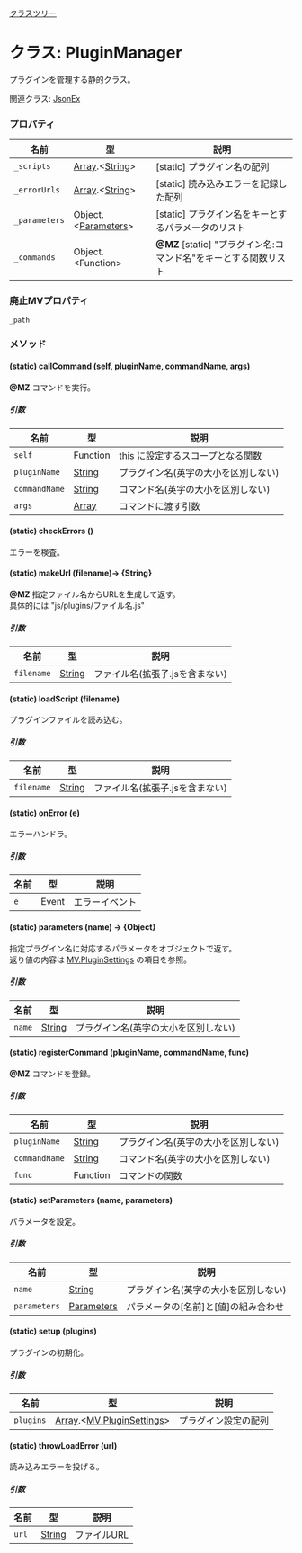 [クラスツリー](index.md)

# クラス: PluginManager
 プラグインを管理する静的クラス。

関連クラス: [JsonEx](JsonEx.md)


### プロパティ

| 名前 | 型 | 説明 |
| --- | --- | --- |
| `_scripts` | [Array](Array.md).&lt;[String](String.md)&gt; | [static] プラグイン名の配列 |
| `_errorUrls` | [Array](Array.md).&lt;[String](String.md)&gt; | [static] 読み込みエラーを記録した配列 |
| `_parameters` | Object.&lt;[Parameters](MV.PluginSettings.md#parameters)&gt; | [static] プラグイン名をキーとするパラメータのリスト |
| `_commands` | Object.&lt;Function&gt; | **@MZ** [static] "プラグイン名:コマンド名"をキーとする関数リスト |


### 廃止MVプロパティ
`_path`

### メソッド


#### (static) callCommand (self, pluginName, commandName, args)
**@MZ** コマンドを実行。

##### 引数

| 名前 | 型 | 説明 |
| --- | --- | --- |
| `self` | Function |  this に設定するスコープとなる関数 |
| `pluginName` | [String](String.md) |  プラグイン名(英字の大小を区別しない) |
| `commandName` | [String](String.md) |  コマンド名(英字の大小を区別しない) |
| `args` | [Array](Array.md) | コマンドに渡す引数 |


#### (static) checkErrors ()
 エラーを検査。


#### (static) makeUrl (filename)→ {String}
**@MZ** 指定ファイル名からURLを生成して返す。<br />
具体的には "js/plugins/ファイル名.js"

##### 引数

| 名前 | 型 | 説明 |
| --- | --- | --- |
| `filename` | [String](String.md) | ファイル名(拡張子.jsを含まない) |


#### (static) loadScript (filename)
プラグインファイルを読み込む。

##### 引数

| 名前 | 型 | 説明 |
| --- | --- | --- |
| `filename` | [String](String.md) | ファイル名(拡張子.jsを含まない) |


#### (static) onError (e)
エラーハンドラ。

##### 引数

| 名前 | 型 | 説明 |
| --- | --- | --- |
| `e` | Event | エラーイベント |


#### (static) parameters (name) → {Object}
指定プラグイン名に対応するパラメータをオブジェクトで返す。<br />
返り値の内容は [MV.PluginSettings](MV.PluginSettings.md) の項目を参照。

##### 引数

| 名前 | 型 | 説明 |
| --- | --- | --- |
| `name` | [String](String.md) |  プラグイン名(英字の大小を区別しない) |


#### (static) registerCommand (pluginName, commandName, func)
**@MZ** コマンドを登録。

##### 引数

| 名前 | 型 | 説明 |
| --- | --- | --- |
| `pluginName` | [String](String.md) |  プラグイン名(英字の大小を区別しない) |
| `commandName` | [String](String.md) |  コマンド名(英字の大小を区別しない) |
| `func` | Function |  コマンドの関数 |


#### (static) setParameters (name, parameters)
パラメータを設定。

##### 引数

| 名前 | 型 | 説明 |
| --- | --- | --- |
| `name` | [String](String.md) |  プラグイン名(英字の大小を区別しない) |
| `parameters` | [Parameters](MV.PluginSettings.md#parameters) |  パラメータの[名前]と[値]の組み合わせ |


#### (static) setup (plugins)
 プラグインの初期化。

##### 引数

| 名前 | 型 | 説明 |
| --- | --- | --- |
| `plugins` | [Array](Array.md).&lt;[MV.PluginSettings](MV.PluginSettings.md)&gt; | プラグイン設定の配列 |


#### (static) throwLoadError (url)
読み込みエラーを投げる。

##### 引数

| 名前 | 型 |  説明 |
| --- | --- | --- |
| `url` | [String](String.md) | ファイルURL |

